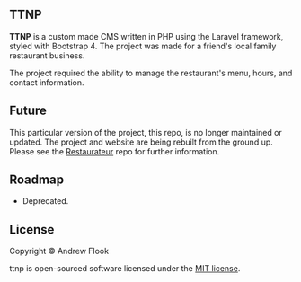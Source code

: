 ## TTNP
**TTNP** is a custom made CMS written in PHP using the Laravel framework, styled with Bootstrap 4. The project was made for a friend's local family restaurant business.

The project required the ability to manage the restaurant's menu, hours, and contact information.

## Future
This particular version of the project, this repo, is no longer maintained or updated. The project and website are being rebuilt from the ground up.
Please see the [Restaurateur](https://www.github.com/AndrewFlook/restaurateur) repo for further information.

## Roadmap
* Deprecated.

## License

Copyright © Andrew Flook

ttnp is open-sourced software licensed under the [MIT license](LICENSE.md).
